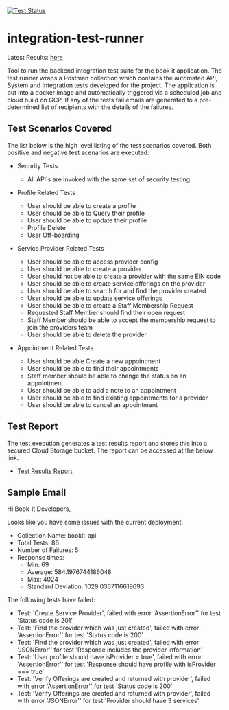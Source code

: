 [![Test Status](https://storage.googleapis.com/bookit-integration-test-runner-output/badge.svg)](https://storage.googleapis.com/bookit-integration-test-runner-output/badge.svg)

# integration-test-runner

Latest Results: [here](https://console.cloud.google.com/cloud-build/builds?project=bookit-app-260021&query=tags%3D%20%22integration-tests%22)

Tool to run the backend integration test suite for the book it application. The test runner wraps a Postman collection which contains the automated API, System and Integration tests developed for the project. The application is put into a docker image and automatically triggered via a scheduled job and cloud build on GCP. If any of the tests fail emails are generated to a pre-determined list of recipients with the details of the failures.

## Test Scenarios Covered

The list below is the high level listing of the test scenarios covered. Both positive and negative test scenarios are executed:

- Security Tests

  - All API's are invoked with the same set of security testing

- Profile Related Tests

  - User should be able to create a profile
  - User should be able to Query their profile
  - User should be able to update their profile
  - Profile Delete
  - User Off-boarding

- Service Provider Related Tests

  - User should be able to access provider config
  - User should be able to create a provider
  - User should not be able to create a provider with the same EIN code
  - User should be able to create service offerings on the provider
  - User should be able to search for and find the provider created
  - User should be able to update service offerings
  - User should be able to create a Staff Membership Request
  - Requested Staff Member should find their open request
  - Staff Member should be able to accept the membership request to join the providers team
  - User should be able to delete the provider

- Appointment Related Tests
  - User should be able Create a new appointment
  - User should be able to find their appointments
  - Staff member should be able to change the status on an appointment
  - User should be able to add a note to an appointment
  - User should be able to find existing appointments for a provider
  - User should be able to cancel an appointment

## Test Report

The test execution generates a test results report and stores this into a secured Cloud Storage bucket. The report can be accessed at the below link.

- [Test Results Report](https://storage.cloud.google.com/bookit-integration-test-runner-output/report.html)

## Sample Email

Hi Book-it Developers,

Looks like you have some issues with the current deployment.

- Collection Name: bookit-api
- Total Tests: 86
- Number of Failures: 5
- Response times:
  - Min: 69
  - Average: 584.1976744186048
  - Max: 4024
  - Standard Deviation: 1029.0367116619693

The following tests have failed:

- Test: 'Create Service Provider', failed with error 'AssertionError'' for test 'Status code is 201'
- Test: 'Find the provider which was just created', failed with error 'AssertionError'' for test 'Status code is 200'
- Test: 'Find the provider which was just created', failed with error 'JSONError'' for test 'Response includes the provider information'
- Test: 'User profile should have isProvider = true', failed with error 'AssertionError'' for test 'Response should have profile with isProvider === true'
- Test: 'Verify Offerings are created and returned with provider', failed with error 'AssertionError'' for test 'Status code is 200'
- Test: 'Verify Offerings are created and returned with provider', failed with error 'JSONError'' for test 'Provider should have 3 services'
